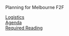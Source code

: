 Planning for Melbourne F2F

[Logistics](logistics.md)  
[Agenda](agenda.md)  
[Required Reading](reading.md)

